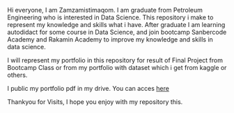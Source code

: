 Hi everyone, I am Zamzamistimaqom. I am graduate from Petroleum Engineering who is interested in Data Science. This repository i make to represent my knowledge and skills what i have. After graduate I am learning autodidact for some course in Data Science, and join bootcamp Sanbercode Academy and Rakamin Academy to improve my knowledge and skills in data science.

I will represent my portfolio in this repository for result of Final Project from Bootcamp Class or from my portfolio with dataset which i get from kaggle or others.

I public my portfolio pdf in my drive. You can acces [here](https://bit.ly/portfoli_zam)

Thankyou for Visits, I hope you enjoy with my repository this.
